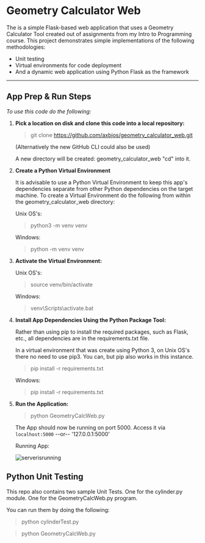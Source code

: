 # Geometry Calculator Web

The is a simple Flask-based web application that uses a Geometry Calculator Tool created out of assignments from my Intro to Programming course. This project demonstrates simple implementations of the following methodologies: 
* Unit testing
* Virtual environments for code deployment 
* And a dynamic web application using Python Flask as the framework

---

## App Prep & Run Steps

*To use this code do the following:*

1. **Pick a location on disk and clone this code into a local repository:**

    > git clone https://github.com/axbjos/geometry_calculator_web.git

    (Alternatively the new GitHub CLI could also be used)

    A new directory will be created:  geometry_calculator_web   "cd" into it.

2. **Create a Python Virtual Environment**

    It is advisable to use a Python Virtual Environment to keep this app's dependencies separate from other Python dependencies on the target machine. To create a Virtual Environment do the following from within the geometry_calculator_web directory: 

    Unix OS's:   
    > python3 -m venv venv

    Windows:
    > python -m venv venv

3. **Activate the Virtual Environment:**

    Unix OS's:  
    >source venv/bin/activate

    Windows:
    >venv\Scripts\activate.bat

4. **Install App Dependencies Using the Python Package Tool:**

    Rather than using pip to install the required packages, such as Flask, etc., all dependencies are in the requirements.txt file.
    
    In a virtual environment that was create using Python 3, on Unix OS's there no need to use pip3.  You can, but pip also works in this instance.   
    > pip install -r requirements.txt
    
    Windows:
    > pip install -r requirements.txt

5. **Run the Application:**

    > python GeometryCalcWeb.py

    The App should now be running on port 5000.  Access it via `localhost:5000` --or-- '127.0.0.1:5000'

    Running App:

    ![serverisrunning](./readmeimages/serverisrunning.png)


## Python Unit Testing

This repo also contains two sample Unit Tests.  One for the cylinder.py module.  One for the GeometryCalcWeb.py program. 

You can run them by doing the following:

> python cylinderTest.py

> python GeometryCalcWeb.py
